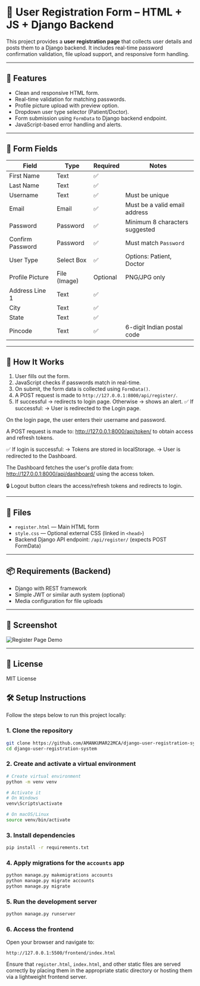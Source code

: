 # 📝 User Registration Form – HTML + JS + Django Backend

This project provides a **user registration page** that collects user details and posts them to a Django backend. It includes real-time password confirmation validation, file upload support, and responsive form handling.

---

## 🔧 Features

- Clean and responsive HTML form.
- Real-time validation for matching passwords.
- Profile picture upload with preview option.
- Dropdown user type selector (Patient/Doctor).
- Form submission using `FormData` to Django backend endpoint.
- JavaScript-based error handling and alerts.

---

## 📄 Form Fields

| Field              | Type        | Required | Notes                          |
|-------------------|-------------|----------|--------------------------------|
| First Name        | Text        | ✅       |                                |
| Last Name         | Text        | ✅       |                                |
| Username          | Text        | ✅       | Must be unique                 |
| Email             | Email       | ✅       | Must be a valid email address |
| Password          | Password    | ✅       | Minimum 8 characters suggested |
| Confirm Password  | Password    | ✅       | Must match `Password`          |
| User Type         | Select Box  | ✅       | Options: Patient, Doctor       |
| Profile Picture   | File (Image)| Optional | PNG/JPG only                   |
| Address Line 1    | Text        | ✅       |                                |
| City              | Text        | ✅       |                                |
| State             | Text        | ✅       |                                |
| Pincode           | Text        | ✅       | 6-digit Indian postal code     |

---

## 🚀 How It Works

1. User fills out the form.
2. JavaScript checks if passwords match in real-time.
3. On submit, the form data is collected using `FormData()`.
4. A POST request is made to `http://127.0.0.1:8000/api/register/`.
5. If successful → redirects to login page. Otherwise → shows an alert.
✅ If successful:
→ User is redirected to the Login page.

On the login page, the user enters their username and password.

A POST request is made to:
http://127.0.0.1:8000/api/token/ to obtain access and refresh tokens.

✅ If login is successful:
→ Tokens are stored in localStorage.
→ User is redirected to the Dashboard.

The Dashboard fetches the user's profile data from:
http://127.0.0.1:8000/api/dashboard/ using the access token.

🔒 Logout button clears the access/refresh tokens and redirects to login.

---

## 📁 Files

- `register.html` — Main HTML form
- `style.css` — Optional external CSS (linked in `<head>`)
- Backend Django API endpoint: `/api/register/` (expects POST FormData)

---

## 📦 Requirements (Backend)

- Django with REST framework
- Simple JWT or similar auth system (optional)
- Media configuration for file uploads

---

## 📸 Screenshot

![Register Page Demo](screenshot.png)

---


## 📄 License

MIT License
## 🛠️ Setup Instructions

Follow the steps below to run this project locally:

### 1. Clone the repository

```bash
git clone https://github.com/AMANKUMAR22MCA/django-user-registration-system.git
cd django-user-registration-system
```

### 2. Create and activate a virtual environment

```bash
# Create virtual environment
python -m venv venv

# Activate it
# On Windows
venv\Scripts\activate

# On macOS/Linux
source venv/bin/activate
```

### 3. Install dependencies

```bash
pip install -r requirements.txt
```

### 4. Apply migrations for the `accounts` app

```bash
python manage.py makemigrations accounts
python manage.py migrate accounts
python manage.py migrate 
```

### 5. Run the development server

```bash
python manage.py runserver
```

### 6. Access the frontend

Open your browser and navigate to:

```
http://127.0.0.1:5500/frontend/index.html
```

Ensure that `register.html`, `index.html`, and other static files are served correctly by placing them in the appropriate static directory or hosting them via a lightweight frontend server.
